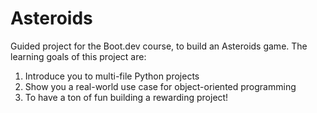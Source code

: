 # Asteroids
Guided project for the Boot.dev course, to build an Asteroids game.
The learning goals of this project are:

1.    Introduce you to multi-file Python projects
2.    Show you a real-world use case for object-oriented programming
3.    To have a ton of fun building a rewarding project!
